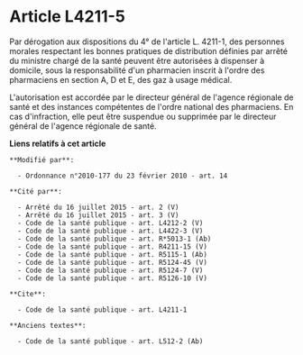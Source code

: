 # Article L4211-5

Par dérogation aux dispositions du 4° de l'article L. 4211-1, des personnes morales respectant les bonnes pratiques de
distribution définies par arrêté du ministre chargé de la santé peuvent être autorisées à dispenser à domicile, sous la
responsabilité d'un pharmacien inscrit à l'ordre des pharmaciens en section A, D et E, des gaz à usage médical.

L'autorisation est accordée par le directeur général de l'agence régionale de santé et des instances compétentes de l'ordre
national des pharmaciens. En cas d'infraction, elle peut être suspendue ou supprimée par le directeur général de l'agence
régionale de santé.

**Liens relatifs à cet article**

	**Modifié par**:

	  - Ordonnance n°2010-177 du 23 février 2010 - art. 14

	**Cité par**:

	  - Arrêté du 16 juillet 2015 - art. 2 (V)
	  - Arrêté du 16 juillet 2015 - art. 3 (V)
	  - Code de la santé publique - art. L4212-2 (V)
	  - Code de la santé publique - art. L4422-3 (V)
	  - Code de la santé publique - art. R*5013-1 (Ab)
	  - Code de la santé publique - art. R4211-15 (V)
	  - Code de la santé publique - art. R5115-1 (Ab)
	  - Code de la santé publique - art. R5124-45 (V)
	  - Code de la santé publique - art. R5124-7 (V)
	  - Code de la santé publique - art. R5126-10 (V)

	**Cite**:

	  - Code de la santé publique - art. L4211-1

	**Anciens textes**:

	  - Code de la santé publique - art. L512-2 (Ab)
